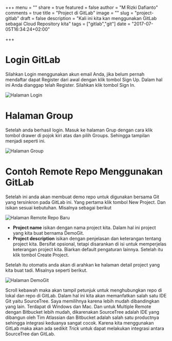 +++
menu = ""
share = true
featured = false
author = "M Rizki Dafianto"
comments = true
title = "Project di GitLab"
image = ""
slug = "project-gitlab"
draft = false
description = "Kali ini kita kan menggunakan GitLab sebagai Cloud Repository kita"
tags = ["gitlab","git"]
date = "2017-07-05T16:34:24+02:00"

+++

# Login GitLab

Silahkan Login menggunakan akun email Anda, jika belum pernah mendaftar dapat Register dari awal dengan klik tombol Sign Up. Dalam hal ini Anda dianggap telah Register. Silahkan klik tombol Sign In.

![Halaman Login](pic/page-login.png)

# Halaman Group

Setelah anda berhasil login. Masuk ke halaman Grup dengan cara klik tombol drawer di pojok kiri atas dan pilih Groups. Sehingga tampilan menjadi seperti ini.

![Halaman Group](pic/page-group.png)

# Contoh Remote Repo Menggunakan GitLab

Setelah ini anda akan membuat demo repo untuk digunakan bersama Git yang tersinkron pada GitLab ini. Yang pertama klik tombol New Project. Dan isikan sesuai kebutuhan. Misalnya sebagai berikut

![Halaman Remote Repo Baru](pic/page-create-repo.png)

- **Project name** isikan dengan nama project kita. Dalam hal ini project yang kita buat bernama DemoGit.
- **Project description** isikan dengan penjelasan dan keterangan tentang project kita. Bersifat opsional, tetapi disarankan di isi untuk memperjelas keterangan project kita. Biarkan default pengaturan lainnya. Setelah itu klik tombol Create Project.

Setelah itu otomatis anda akan di arahkan ke halaman detail project yang kita buat tadi. Misalnya seperti berikut.

![Halaman DemoGit](pic/page-demogit.png)

Scroll kebawah maka akan tampil petunjuk untuk menghubungkan repo di lokal dan repo di GitLab. Dalam hal ini kita akan memanfatkan salah satu IDE Git yaitu SourceTree. Saya memilihnya karena lebih mudah dibandingkan yang lain. Terdapat di Windows dan Mac. Dan untuk Multiple Remote dengan Bitbucket lebih mudah, dikarenakan SourceTree adalah IDE yang dibangun oleh Tim Atlassian dan Bitbucket adalah salah satu productnya sehingga integrasi keduanya sangat cocok. Karena kita menggunakan GitLab maka akan ada sedikit *Trick* untuk dapat melakukan integrasi antara SourceTree dan GitLab.